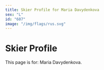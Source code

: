 ```yaml
---
title: Skier Profile for Maria Davydenkova
sex: "L"
id: "607"
image: "/img/flags/rus.svg" 
---
```


# Skier Profile

This page is for: Maria Davydenkova.
    